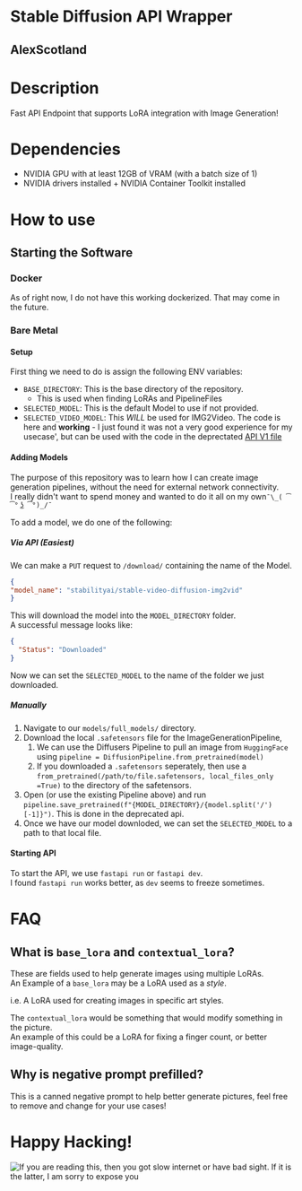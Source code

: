# Stable Diffusion API Wrapper
## AlexScotland

# Description
Fast API Endpoint that supports LoRA integration with Image Generation!


# Dependencies
- NVIDIA GPU with at least 12GB of VRAM (with a batch size of 1)
- NVIDIA drivers installed + NVIDIA Container Toolkit installed

# How to use
## Starting the Software
### Docker
As of right now, I do not have this working dockerized.  That may come in the future.
### Bare Metal
#### Setup
First thing we need to do is assign the following ENV variables:
- `BASE_DIRECTORY`: This is the base directory of the repository.
  - This is used when finding LoRAs and PipelineFiles
- `SELECTED_MODEL`: This is the default Model to use if not provided.
- `SELECTED_VIDEO_MODEL`: This *WILL* be used for IMG2Video.  The code is here and **working** - I just found it was not a very good experience for my usecase', but can be used with the code in the deprectated [API V1 file](routes/api.py)

#### Adding Models
The purpose of this repository was to learn how I can create image generation pipelines, without the need for external network connectivity.  
I really didn't want to spend money and wanted to do it all on my own`¯\_( ͡° ͜ʖ ͡°)_/¯`

To add a model, we do one of the following:
##### Via API (Easiest)
We can make a `PUT` request to `/download/` containing the name of the Model.
```json
{
"model_name": "stabilityai/stable-video-diffusion-img2vid"
}
```
This will download the model into the `MODEL_DIRECTORY` folder.  
A successful message looks like:
```json
{
  "Status": "Downloaded"
}
```
Now we can set the `SELECTED_MODEL` to the name of the folder we just downloaded.
##### Manually
1. Navigate to our `models/full_models/` directory.
2. Download the local `.safetensors` file for the ImageGenerationPipeline, 
   1. We can use the Diffusers Pipeline to pull an image from `HuggingFace` using `pipeline = DiffusionPipeline.from_pretrained(model)`
   2. If you downloaded a `.safetensors` seperately, then use a `from_pretrained(/path/to/file.safetensors, local_files_only =True)` to the directory of the safetensors.
3. Open (or use the existing Pipeline above) and run `pipeline.save_pretrained(f"{MODEL_DIRECTORY}/{model.split('/')[-1]}")`.  This is done in the deprecated api.
4. Once we have our model downloded, we can set the `SELECTED_MODEL` to a path to that local file.

#### Starting API
To start the API, we use `fastapi run` or `fastapi dev`.  
I found `fastapi run` works better, as `dev` seems to freeze sometimes.

# FAQ
## What is `base_lora` and `contextual_lora`?
These are fields used to help generate images using multiple LoRAs.  
An Example of a `base_lora` may be a LoRA used as a *style*.

i.e. A LoRA used for creating images in specific art styles.

The `contextual_lora` would be something that would modify something in the picture.  
An example of this could be a LoRA for fixing a finger count, or better image-quality.

## Why is negative prompt prefilled?
This is a canned negative prompt to help better generate pictures, feel free to remove and change for your use cases!

# Happy Hacking!
![If you are reading this, then you got slow internet or have bad sight. If it is the latter, I am sorry to expose you](https://media0.giphy.com/media/v1.Y2lkPTc5MGI3NjExcTNybmhtNHBtbzd1ODlkeHYya2R3eDVxbmFwb3VqN3U0dXVxZTlibiZlcD12MV9pbnRlcm5hbF9naWZfYnlfaWQmY3Q9Zw/o0vwzuFwCGAFO/giphy.webp)